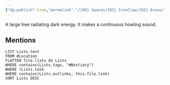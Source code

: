 ```yaml
---
{"dg-publish":true,"permalink":"/{06} Spaces/{03} IronClaw/{02} Areas/{04} Bestiary/{01} Plantlike/Tomb Tree/","title":"Tomb Tree"}
---
```



A large tree radiating dark energy. It makes a continuous howling sound.

## Mentions

```dataview
LIST Lists.text
FROM #Location
FLATTEN file.lists AS Lists
WHERE contains(Lists.tags, "#Bestiary")
WHERE !Lists.task
WHERE contains(Lists.outlinks, this.file.link)
SORT Lists DESC
```
